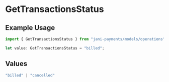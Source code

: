 # GetTransactionsStatus

## Example Usage

```typescript
import { GetTransactionsStatus } from "jani-payments/models/operations";

let value: GetTransactionsStatus = "billed";
```

## Values

```typescript
"billed" | "cancelled"
```